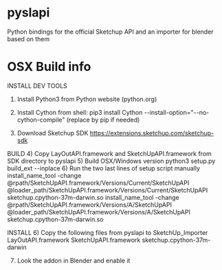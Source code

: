 # pyslapi
Python bindings for the official Sketchup API and an importer for blender based on them


# OSX Build info
INSTALL DEV TOOLS
1) Install Python3 from Python website (python.org)
2) Install Cython from shell:
   pip3 install Cython --install-option="--no-cython-compile"
   (replace by pip if needed)

3) Download Sketchup SDK https://extensions.sketchup.com/sketchup-sdk

BUILD
4) Copy LayOutAPI.framework and SketchUpAPI.framework from SDK directory to pyslapi
5) Build OSX/Windows version
   python3 setup.py build_ext --inplace
6) Run the two last lines of setup script manually
	install_name_tool -change @rpath/SketchUpAPI.framework/Versions/Current/SketchUpAPI @loader_path/SketchUpAPI.framework/Versions/Current/SketchUpAPI sketchup.cpython-37m-darwin.so
	install_name_tool -change @rpath/SketchUpAPI.framework/Versions/A/SketchUpAPI @loader_path/SketchUpAPI.framework/Versions/A/SketchUpAPI sketchup.cpython-37m-darwin.so

INSTALL
6) Copy the following files from pyslapi to SketchUp_Importer
  LayOutAPI.framework
  SketchUpAPI.framework
  sketchup.cpython-37m-darwin

7) Look the addon in Blender and enable it

